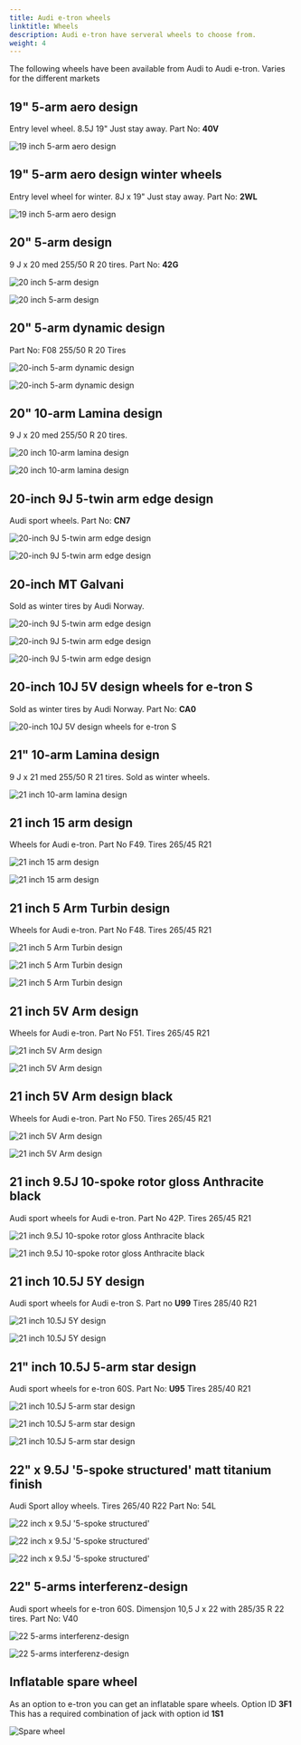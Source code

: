 ```yaml
---
title: Audi e-tron wheels
linktitle: Wheels
description: Audi e-tron have serveral wheels to choose from.
weight: 4
---
```



The following wheels have been available from Audi to Audi e-tron. Varies for the different markets

## 19" 5-arm aero design

Entry level wheel. 8.5J 19" Just stay away. Part No: **40V**

![19 inch 5-arm aero design](wheel_40V_1.jpg "19 inch 5-arm aero design")

## 19" 5-arm aero design winter wheels

Entry level wheel for winter. 8J x 19" Just stay away. Part No: **2WL**

![19 inch 5-arm aero design](wheel_2WL_1.jpg "19 inch 5-arm aero design")

## 20" 5-arm design

 9 J x 20 med 255/50 R 20 tires. Part No: **42G**

 ![20 inch 5-arm design](wheel_42G_1.jpg "20 inch 5-arm design")

  ![20 inch 5-arm design](wheel_42G_2.jpg "20 inch 5-arm design")

## 20" 5-arm dynamic design

Part No: F08 255/50 R 20 Tires

![20-inch 5-arm dynamic design](wheel_F08_1.jpg "20-inch 5-arm dynamic design")

![20-inch 5-arm dynamic design](wheel_F08_2.jpg "20-inch 5-arm dynamic design")

## 20" 10-arm Lamina design

 9 J x 20 med 255/50 R 20 tires.

 ![20 inch 10-arm lamina design](wheel_LAMINA20_1.jpg "20 inch 10-arm lamina design")

  ![20 inch 10-arm lamina design](wheel_LAMINA20_2.jpg "20 inch 10-arm lamina design")

## 20-inch 9J 5-twin arm edge design

Audi sport wheels. Part No: **CN7**

![20-inch 9J 5-twin arm edge design](wheel_CN7_1.jpg "20-inch 9J 5-twin arm edge design")

![20-inch 9J 5-twin arm edge design](wheel_CN7_2.jpg "20-inch 9J 5-twin arm edge design")

## 20-inch MT Galvani

Sold as winter tires by Audi Norway.

![20-inch 9J 5-twin arm edge design](mtgalvani_1.jpg "20-inch MT Galvani")

![20-inch 9J 5-twin arm edge design](mtgalvani_2.jpg "20-inch MT Galvani")

![20-inch 9J 5-twin arm edge design](mtgalvani_3.jpg "20-inch MT Galvani")

## 20-inch 10J 5V design wheels for e-tron S

Sold as winter tires by Audi Norway. Part No: **CA0**


![20-inch 10J 5V design wheels for e-tron S](wheel_CA0_1.jpg "20-inch 10J 5V design wheels for e-tron S")

## 21" 10-arm Lamina design

 9 J x 21 med 255/50 R 21 tires. Sold as winter wheels.

 ![21 inch 10-arm lamina design](wheel_LAMINA21_1.jpg "21 inch 10-arm lamina design")

## 21 inch 15 arm design

Wheels for Audi e-tron. Part No F49. Tires 265/45 R21

![21 inch 15 arm design](wheel_F49_1.jpg "21 inch 15 arm design")

![21 inch 15 arm design](wheel_F49_2.jpg "21 inch 15 arm design")


## 21 inch 5 Arm Turbin design

Wheels for Audi e-tron. Part No F48. Tires 265/45 R21

![21 inch 5 Arm Turbin design](wheel_F48_1.jpg "21 inch 5 Arm Turbin design")

![21 inch 5 Arm Turbin design](wheel_F48_2.jpg "21 inch 5 Arm Turbin design")

![21 inch 5 Arm Turbin design](wheel_F48_3.jpg "21 inch 5 Arm Turbin design")

## 21 inch 5V Arm design

Wheels for Audi e-tron. Part No F51. Tires 265/45 R21

![21 inch 5V Arm design](wheel_F51_1.jpg "21 inch 5V Arm design")

![21 inch 5V Arm design](wheel_F51_2.jpg "21 inch 5V Arm design")


## 21 inch 5V Arm design black

Wheels for Audi e-tron. Part No F50. Tires 265/45 R21

![21 inch 5V Arm design](wheel_F50_1.jpg "21 inch 5V Arm design black")

![21 inch 5V Arm design](wheel_F50_2.jpg "21 inch 5V Arm design black")

## 21 inch 9.5J 10-spoke rotor gloss Anthracite black

Audi sport wheels for Audi e-tron. Part No 42P. Tires 265/45 R21

![21 inch 9.5J 10-spoke rotor gloss Anthracite black](wheel_42P_1.jpg "21 inch 9.5J 10-spoke rotor gloss Anthracite black")

![21 inch 9.5J 10-spoke rotor gloss Anthracite black](wheel_42P_2.jpg "21 inch 9.5J 10-spoke rotor gloss Anthracite black")

## 21 inch  10.5J 5Y design

Audi sport wheels for Audi e-tron S. Part no **U99** Tires 285/40 R21 

![21 inch 10.5J 5Y design](wheel_U99_1.jpg "21 inch 10.5J 5Y design")

![21 inch 10.5J 5Y design](wheel_U99_2.jpg "21 inch 10.5J 5Y design")

## 21" inch 10.5J 5-arm star design

Audi sport wheels for e-tron 60S. Part No: **U95** Tires 285/40 R21 

![21 inch 10.5J 5-arm star design](wheel_U95_1.jpg "21 inch 10.5J 5-arm star design")

![21 inch 10.5J 5-arm star design](wheel_U95_2.jpg "21 inch 10.5J 5-arm star design")

![21 inch 10.5J 5-arm star design](wheel_U95_3.jpg "21 inch 10.5J 5-arm star design")

## 22" x 9.5J '5-spoke structured' matt titanium finish

Audi Sport alloy wheels. Tires 265/40 R22  Part No: 54L

![22 inch x 9.5J '5-spoke structured'](wheel_54L_3.jpg "22 inch x 9.5J '5-spoke structured'")

![22 inch x 9.5J '5-spoke structured'](wheel_54L_1.jpg "22 inch x 9.5J '5-spoke structured'")

![22 inch x 9.5J '5-spoke structured'](wheel_54L_2.jpg  "22 inch x 9.5J '5-spoke structured'")

## 22" 5-arms interferenz-design

Audi sport wheels for e-tron 60S. Dimensjon 10,5 J x 22 with 285/35 R 22 tires. Part No: V40

![22  5-arms interferenz-design](wheel_V40_1.jpg "22 inch 5-arms interferenz-design")

![22  5-arms interferenz-design](wheel_V40_2.jpg "22 inch 5-arms interferenz-design")


## Inflatable spare wheel

As an option to e-tron you can get an inflatable spare wheels. Option ID **3F1**
This has a required combination of jack with option id **1S1**

![Spare wheel](sparewheel.jpg "Spare wheel")
